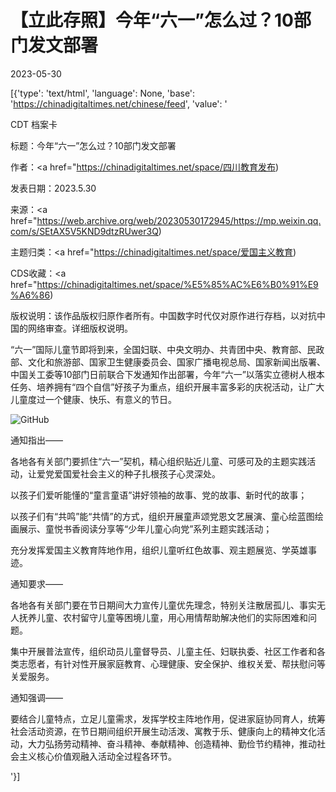 # 【立此存照】今年“六一”怎么过？10部门发文部署

2023-05-30

[{'type': 'text/html', 'language': None, 'base': 'https://chinadigitaltimes.net/chinese/feed', 'value': '

CDT 档案卡

标题：今年“六一”怎么过？10部门发文部署

作者：<a href="https://chinadigitaltimes.net/space/四川教育发布)

发表日期：2023.5.30

来源：<a href="https://web.archive.org/web/20230530172945/https://mp.weixin.qq.com/s/SEtAX5V5KND9dtzRUwer3Q)

主题归类：<a href="https://chinadigitaltimes.net/space/爱国主义教育)

CDS收藏：<a href="https://chinadigitaltimes.net/space/%E5%85%AC%E6%B0%91%E9%A6%86)

版权说明：该作品版权归原作者所有。中国数字时代仅对原作进行存档，以对抗中国的网络审查。详细版权说明。







“六一”国际儿童节即将到来，全国妇联、中央文明办、共青团中央、教育部、民政部、文化和旅游部、国家卫生健康委员会、国家广播电视总局、国家新闻出版署、中国关工委等10部门日前联合下发通知作出部署，今年“六一”以落实立德树人根本任务、培养拥有“四个自信”好孩子为重点，组织开展丰富多彩的庆祝活动，让广大儿童度过一个健康、快乐、有意义的节日。



![GitHub](https://chinadigitaltimes.net/chinese/files/2023/05/640-13.jpeg)

通知指出——

各地各有关部门要抓住“六一”契机，精心组织贴近儿童、可感可及的主题实践活动，让爱党爱国爱社会主义的种子扎根孩子心灵深处。





以孩子们爱听能懂的“童言童语”讲好领袖的故事、党的故事、新时代的故事；





以孩子们有“共鸣”能“共情”的方式，组织开展童声颂党恩文艺展演、童心绘蓝图绘画展示、童悦书香阅读分享等“少年儿童心向党”系列主题实践活动；





充分发挥爱国主义教育阵地作用，组织儿童听红色故事、观主题展览、学英雄事迹。





通知要求——





各地各有关部门要在节日期间大力宣传儿童优先理念，特别关注散居孤儿、事实无人抚养儿童、农村留守儿童等困境儿童，用心用情帮助解决他们的实际困难和问题。





集中开展普法宣传，组织动员儿童督导员、儿童主任、妇联执委、社区工作者和各类志愿者，有针对性开展家庭教育、心理健康、安全保护、维权关爱、帮扶慰问等关爱服务。





通知强调——



要结合儿童特点，立足儿童需求，发挥学校主阵地作用，促进家庭协同育人，统筹社会活动资源，在节日期间组织开展生动活泼、寓教于乐、健康向上的精神文化活动，大力弘扬劳动精神、奋斗精神、奉献精神、创造精神、勤俭节约精神，推动社会主义核心价值观融入活动全过程各环节。

'}]